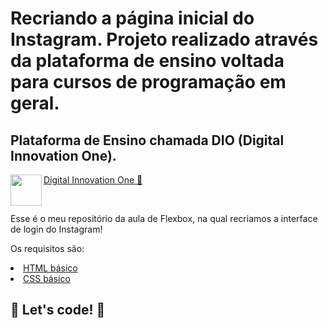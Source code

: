 # Recriando a página inicial do Instagram. Projeto realizado através da plataforma de ensino voltada para cursos de programação em geral.
## Plataforma de Ensino chamada DIO (Digital Innovation One).<br> 

<p><img src="https://github.com/AdennyFernandes/imagens/blob/master/Logo/Logo-Innovation-One-Site.png" width="50" height="50" align="left">
<a href="https://digitalinnovation.one/" target="_blank">Digital Innovation One 🚀</a></p><br>


Esse é o meu repositório da aula de Flexbox, na qual recriamos a interface de login do Instagram!<br>

Os requisitos são:<br>
<li><a href="https://www.w3schools.com/html/" rel="nofollow">HTML básico</a></li>
<li><a href="https://developer.mozilla.org/pt-BR/docs/Web/CSS" rel="nofollow">CSS básico</a></li>

## 🚀 Let's code! 🚀
